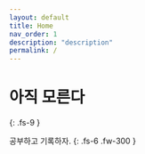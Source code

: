 ```yaml
---
layout: default
title: Home
nav_order: 1
description: "description"
permalink: /
---
```


# 아직 모른다
{: .fs-9 }

공부하고 기록하자.
{: .fs-6 .fw-300 }
